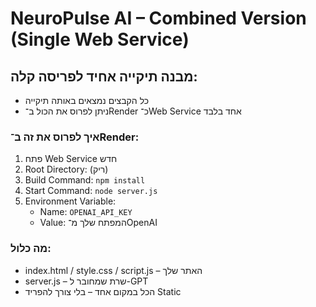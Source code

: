 
# NeuroPulse AI – Combined Version (Single Web Service)

## מבנה תיקייה אחיד לפריסה קלה:

- כל הקבצים נמצאים באותה תיקייה
- ניתן לפרוס את הכול ב־Render כ־Web Service אחד בלבד

### איך לפרוס את זה ב־Render:

1. פתח Web Service חדש
2. Root Directory: (ריק)
3. Build Command: `npm install`
4. Start Command: `node server.js`
5. Environment Variable:
   - Name: `OPENAI_API_KEY`
   - Value: המפתח שלך מ־OpenAI

### מה כלול:
- index.html / style.css / script.js – האתר שלך
- server.js – שרת שמחובר ל-GPT
- הכל במקום אחד – בלי צורך להפריד Static

